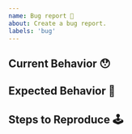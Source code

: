 ```yaml
---
name: Bug report 🐛
about: Create a bug report.
labels: 'bug'
---
```


## Current Behavior 😯

<!-- Describe what happens instead of the expected behavior. -->

## Expected Behavior 🤔

<!-- Describe what should happen. -->

## Steps to Reproduce 🕹

<!--
  Please fork the [codesandbox](https://codesandbox.io/s/915qlr56rp) with a reproduction
 -->
